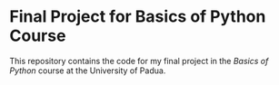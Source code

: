 # Final Project for Basics of Python Course
This repository contains the code for my final project in the *Basics of Python* course at the University of Padua.
